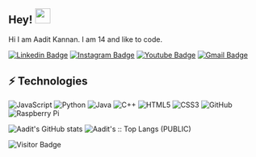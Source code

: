 ## Hey! <img src="https://raw.githubusercontent.com/aemmadi/aemmadi/master/wave.gif" width="30px">

Hi I am Aadit Kannan. I am 14 and like to code.

[![Linkedin Badge](https://img.shields.io/badge/-AaditKannan-blue?style=flat-square&logo=Linkedin&logoColor=white&link=https://www.linkedin.com/in/aadit-kannan-693bb822a/)](https://www.linkedin.com/in/aadit-kannan-693bb822a/)
[![Instagram Badge](https://img.shields.io/badge/-aaditkannan-purple?style=flat-square&logo=instagram&logoColor=white&link=https://instagram.com/aaditkannan/)](https://instagram.com/aaditkannan)
[![Youtube Badge](https://img.shields.io/badge/-aad1t-darkred?style=flat-square&logo=youtube&logoColor=white&link=https://www.youtube.com/channel/UClompjyQ83_Riyb7FtTbPdQ)](https://www.youtube.com/channel/UClompjyQ83_Riyb7FtTbPdQ)
[![Gmail Badge](https://img.shields.io/badge/-aaditkannan734@gmail.com-c14438?style=flat-square&logo=Gmail&logoColor=white&link=mailto:aaditkannan734@gmail.com)](mailto:aaditkannan734@gmail.com)

## ⚡ Technologies

![JavaScript](https://img.shields.io/badge/-JavaScript-black?style=flat-square&logo=javascript)
![Python](https://img.shields.io/badge/-Python-black?style=flat-square&logo=Python)
![Java](https://img.shields.io/badge/-java-E34A86?style=flat-square&logo=java)
![C++](https://img.shields.io/badge/-C++-00599C?style=flat-square&logo=c)
![HTML5](https://img.shields.io/badge/-HTML5-E34F26?style=flat-square&logo=html5&logoColor=white)
![CSS3](https://img.shields.io/badge/-CSS3-1572B6?style=flat-square&logo=css3)
![GitHub](https://img.shields.io/badge/-GitHub-181717?style=flat-square&logo=github)
![Raspberry Pi](https://img.shields.io/badge/-Raspberry%20Pi-C51A4A?style=flat-square&logo=Raspberry-Pi)

![Aadit's GitHub stats](https://github-readme-stats.vercel.app/api?username=AaditMassaHacka&show_icons=true&theme=tokyonight) <img src="https://github-readme-stats.vercel.app/api/top-langs/?username=AaditMassaHacka&langs_count=100&theme=tokyonight&layout=compact" alt="Aadit's :: Top Langs (PUBLIC)" /></p>





![Visitor Badge](https://visitor-badge.laobi.icu/badge?page_id=aaditmassahacka.aaditmassahacka)
